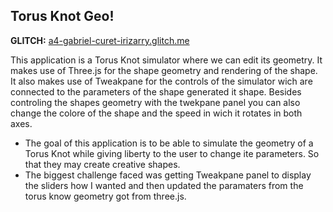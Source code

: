 ## Torus Knot Geo!

**GLITCH:** [a4-gabriel-curet-irizarry.glitch.me](a4-gabriel-curet-irizarry.glitch.me)


This application is a Torus Knot simulator where we can edit its geometry. It makes use of Three.js for the shape geometry and rendering of the shape. It also makes use of Tweakpane for the controls of the simulator wich are connected to the parameters of the shape generated it shape. Besides controling the shapes geometry with the twekpane panel you can also change the colore of the shape and the speed in wich it rotates in both axes. 

- The goal of this application is to be able to simulate the geometry of a Torus Knot while giving liberty to the user to change ite parameters. So that they may create creative shapes.
- The biggest challenge faced was getting Tweakpane panel to display the sliders how I wanted and then updated the paramaters from the torus know geometry got from three.js. 
